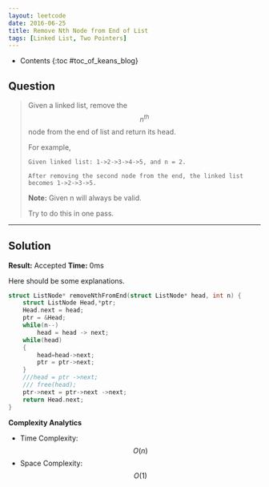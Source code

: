 ```yaml
---
layout: leetcode
date: 2016-06-25
title: Remove Nth Node from End of List
tags: [Linked List, Two Pointers]
---
```


* Contents
{:toc #toc_of_keans_blog}

## Question

> Given a linked list, remove the $$n^{th}$$ node from the end of list and return its head.
>
>For example,
>
>     Given linked list: 1->2->3->4->5, and n = 2.
>     
>     After removing the second node from the end, the linked list becomes 1->2->3->5.
>
>**Note:**
>Given n will always be valid.
>
>Try to do this in one pass.    

***

## Solution

**Result:** Accepted **Time:** 0ms

Here should be some explanations.

```c
struct ListNode* removeNthFromEnd(struct ListNode* head, int n) {
    struct ListNode Head,*ptr;
    Head.next = head;
    ptr = &Head;
    while(n--)
        head = head -> next;
    while(head)
    {
        head=head->next;
        ptr = ptr->next;
    }
    ///head = ptr ->next;
    /// free(head);
    ptr->next = ptr->next ->next;
    return Head.next;
}
```

**Complexity Analytics**

- Time Complexity: $$O(n)$$
- Space Complexity: $$O(1)$$
